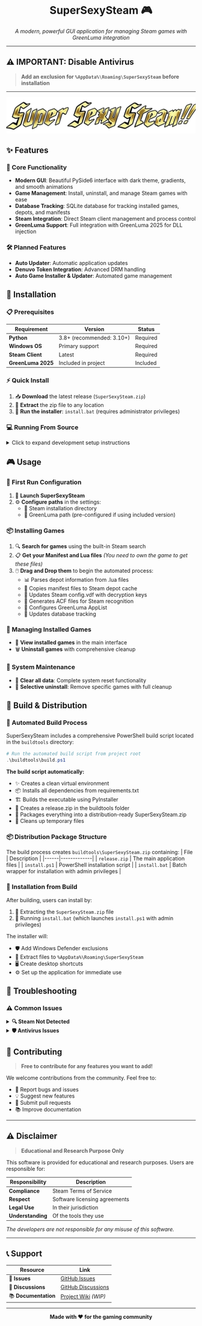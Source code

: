 <div align="center">

# SuperSexySteam 🎮

*A modern, powerful GUI application for managing Steam games with GreenLuma integration*

</div>

---

## ⚠️ **IMPORTANT: Disable Antivirus**
> **Add an exclusion for `%AppData%\Roaming\SuperSexySteam` before installation**

---

![SuperSexySteam](header.png)

## ✨ Features

### 🎯 Core Functionality
- **Modern GUI**: Beautiful PySide6 interface with dark theme, gradients, and smooth animations
- **Game Management**: Install, uninstall, and manage Steam games with ease
- **Database Tracking**: SQLite database for tracking installed games, depots, and manifests
- **Steam Integration**: Direct Steam client management and process control
- **GreenLuma Support**: Full integration with GreenLuma 2025 for DLL injection

### 🛠️ Planned Features
- **Auto Updater**: Automatic application updates
- **Denuvo Token Integration**: Advanced DRM handling
- **Auto Game Installer & Updater**: Automated game management

## 🚀 Installation

### 📋 Prerequisites
| Requirement | Version | Status |
|-------------|---------|--------|
| **Python** | 3.8+ (recommended: 3.10+) | Required |
| **Windows OS** | Primary support | Required |
| **Steam Client** | Latest | Required |
| **GreenLuma 2025** | Included in project | Included |

### ⚡ Quick Install
1. 📥 **Download** the latest release (`SuperSexySteam.zip`)
2. 📂 **Extract** the zip file to any location
3. 🚀 **Run the installer**: `install.bat` (requires administrator privileges)

### 💻 Running From Source

<details>
<summary>Click to expand development setup instructions</summary>

1. **Clone the repository**:
   ```bash
   git clone https://github.com/PSSGAMER/SuperSexySteam.git
   cd SuperSexySteam
   ```

2. **Create virtual environment**:
   ```bash
   python -m venv venv
   venv\Scripts\activate
   ```

3. **Install dependencies**:
   ```bash
   pip install -r requirements.txt
   ```

4. **Run the application**:
   ```bash
   python SuperSexySteam.py
   ```

</details>

## 🎮 Usage

### 🔧 First Run Configuration
1. 🚀 **Launch SuperSexySteam**
2. ⚙️ **Configure paths** in the settings:
   - 📁 Steam installation directory
   - 🔧 GreenLuma path (pre-configured if using included version)

### 📦 Installing Games
1. 🔍 **Search for games** using the built-in Steam search
2. 📋 **Get your Manifest and Lua files** *(You need to own the game to get these files)*
3. 🖱️ **Drag and Drop them** to begin the automated process:
   - 📊 Parses depot information from .lua files
   - 📁 Copies manifest files to Steam depot cache
   - 🔑 Updates Steam config.vdf with decryption keys
   - 📄 Generates ACF files for Steam recognition
   - 🔧 Configures GreenLuma AppList
   - 💾 Updates database tracking

### 🎯 Managing Installed Games
- 👀 **View installed games** in the main interface
- 🗑️ **Uninstall games** with comprehensive cleanup

### 🧹 System Maintenance
- 🔄 **Clear all data**: Complete system reset functionality
- 🎯 **Selective uninstall**: Remove specific games with full cleanup


## 🔧 Build & Distribution

### 🔨 Automated Build Process
SuperSexySteam includes a comprehensive PowerShell build script located in the `buildtools` directory:

```powershell
# Run the automated build script from project root
.\buildtools\build.ps1
```

**The build script automatically:**
- ✨ Creates a clean virtual environment
- 📦 Installs all dependencies from requirements.txt
- 🏗️ Builds the executable using PyInstaller
- 📁 Creates a release.zip in the buildtools folder
- 🎁 Packages everything into a distribution-ready SuperSexySteam.zip
- 🧹 Cleans up temporary files

### 📦 Distribution Package Structure
The build process creates `buildtools\SuperSexySteam.zip` containing:
| File | Description |
|------|-------------|
| `release.zip` | The main application files |
| `install.ps1` | PowerShell installation script |
| `install.bat` | Batch wrapper for installation with admin privileges |

### 🚀 Installation from Build
After building, users can install by:
1. 📂 Extracting the `SuperSexySteam.zip` file
2. 🚀 Running `install.bat` (which launches `install.ps1` with admin privileges)

The installer will:
- 🛡️ Add Windows Defender exclusions
- 📁 Extract files to `%AppData%\Roaming\SuperSexySteam`
- 🖥️ Create desktop shortcuts
- ⚙️ Set up the application for immediate use

## 🐛 Troubleshooting

### ⚠️ Common Issues

<details>
<summary><strong>🔍 Steam Not Detected</strong></summary>

- ✅ Verify Steam installation path in configuration
- ✅ Ensure Steam.exe is in the specified directory
- ✅ Check for Steam process conflicts

</details>

<details>
<summary><strong>🛡️ Antivirus Issues</strong></summary>

- ✅ Add an exclusion for your antivirus to `%AppData%\Roaming\SuperSexySteam`

</details>

## 🤝 Contributing

> **Free to contribute for any features you want to add!**

We welcome contributions from the community. Feel free to:
- 🐛 Report bugs and issues
- 💡 Suggest new features
- 🔧 Submit pull requests
- 📚 Improve documentation

---

## ⚠️ Disclaimer

> **Educational and Research Purpose Only**

This software is provided for educational and research purposes. Users are responsible for:

| Responsibility | Description |
|----------------|-------------|
| **Compliance** | Steam Terms of Service |
| **Respect** | Software licensing agreements |
| **Legal Use** | In their jurisdiction |
| **Understanding** | Of the tools they use |

*The developers are not responsible for any misuse of this software.*

---

## 📞 Support

| Resource | Link |
|----------|------|
| 🐛 **Issues** | [GitHub Issues](https://github.com/PSSGAMER/SuperSexySteam/issues) |
| 💬 **Discussions** | [GitHub Discussions](https://github.com/PSSGAMER/SuperSexySteam/discussions) |
| 📚 **Documentation** | [Project Wiki](https://github.com/PSSGAMER/SuperSexySteam/wiki) *(WIP)* |

---

<div align="center">

**Made with ❤️ for the gaming community**

</div>
